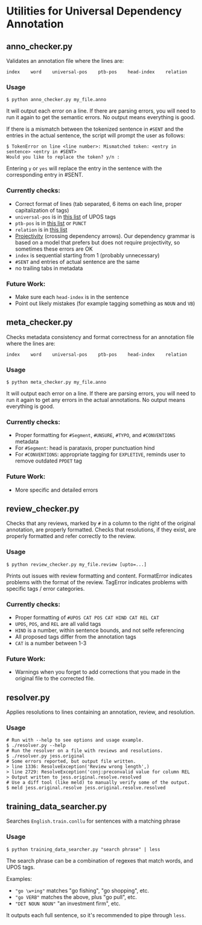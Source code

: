 # Utilities for Universal Dependency Annotation
## anno_checker.py
Validates an annotation file where the lines are:
```
index    word    universal-pos    ptb-pos    head-index    relation
```
### Usage
```
$ python anno_checker.py my_file.anno
```
It will output each error on a line. If there are parsing errors, you will need to run it again to get the semantic errors. No output means everything is good.

If there is a mismatch between the tokenized sentence in `#SENT` and the entries in the actual sentence, the script will prompt the user as follows:
```
$ TokenError on line <line number>: Mismatched token: <entry in sentence> <entry in #SENT>
Would you like to replace the token? y/n : 
```
Entering `y` or `yes` will replace the entry in the sentence with the corresponding entry in #SENT.

### Currently checks:
* Correct format of lines (tab separated, 6 items on each line, proper capitalization of tags)
* `universal-pos` is in [this list](http://universaldependencies.github.io/docs/en/pos/all.html) of UPOS tags
* `ptb-pos` is in [this list](https://www.ling.upenn.edu/courses/Fall_2003/ling001/penn_treebank_pos.html) or `PUNCT`
* `relation` is in [this list](http://universaldependencies.github.io/docs/en/dep/all.html)
* [Projectivity](http://en.wikipedia.org/wiki/Discontinuity_\(linguistics\)) (crossing dependency arrows). 
  Our dependency grammar is based on a model that prefers but does not require projectivity, so sometimes these 
  errors are OK
* `index` is sequential starting from 1 (probably unnecessary)
* `#SENT` and entries of actual sentence are the same
* no trailing tabs in metadata

### Future Work:
* Make sure each `head-index` is in the sentence
* Point out likely mistakes (for example tagging something as `NOUN` and `VB`)

## meta_checker.py
Checks metadata consistency and format correctness for an annotation file where the lines are:
```
index    word    universal-pos    ptb-pos    head-index    relation
```
### Usage
```
$ python meta_checker.py my_file.anno
```
It will output each error on a line. If there are parsing errors, you will need to run it again to get any errors in the actual annotations. No output means everything is good.

### Currently checks:
* Proper formatting for `#Segment`, `#UNSURE`, `#TYPO`, and `#CONVENTIONS` metadata
* For `#Segment`: head is parataxis, proper punctuation hind
* For `#CONVENTIONS`: appropriate tagging for `EXPLETIVE`, reminds user to remove outdated `PPDET` tag

### Future Work:
* More specific and detailed errors

## review_checker.py
Checks that any reviews, marked by `#` in a column to the right of the original annotation, are properly formatted.
Checks that resolutions, if they exist, are properly formatted and refer correctly to the review.

### Usage
```
$ python review_checker.py my_file.review [upto=...]
```
Prints out issues with review formatting and content.
FormatError indicates problems with the format of the review.
TagError indicates problems with specific tags / error categories.

### Currently checks:
* Proper formatting of `#UPOS CAT POS CAT HIND CAT REL CAT`
* `UPOS`, `POS`, and `REL` are all valid tags
* `HIND` is a number, within sentence bounds, and not selfe referencing
* All proposed tags differ from the annotation tags
* `CAT` is a number between 1-3

### Future Work:
* Warnings when you forget to add corrections that you made in the original file to the corrected file.

## resolver.py
Applies resolutions to lines containing an annotation, review, and resolution.

### Usage
```
# Run with --help to see options and usage example.
$ ./resolver.py --help
# Run the resolver on a file with reviews and resolutions.
$ ./resolver.py jess.original
# Some errors reported, but output file written.
> line 1336: ResolveException('Review wrong length',)
> line 2729: ResolveException('conj:preconvalid value for column REL
> Output written to jess.original.resolve.resolved
# Use a diff tool (like meld) to manually verify some of the output.
$ meld jess.original.resolve jess.original.resolve.resolved
```

## training_data_searcher.py
Searches `English.train.conllu` for sentences with a matching phrase
### Usage
```
$ python training_data_searcher.py "search phrase" | less
```
The search phrase can be a combination of regexes that match words, and UPOS tags.

Examples:
* `"go \w+ing"` matches "go fishing", "go shopping", etc.
* `"go VERB"` matches the above, plus "go pull", etc.
* `"DET NOUN NOUN"` "an investment firm", etc.

It outputs each full sentence, so it's recommended to pipe through `less`.
